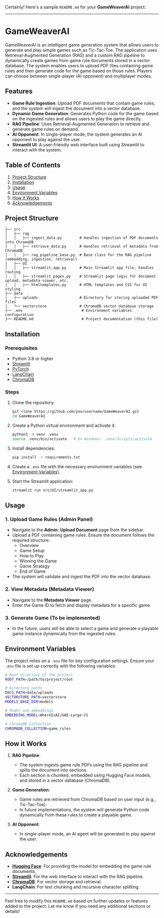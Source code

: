 Certainly! Here's a sample `README.md` for your **GameWeaverAI** project:

---

# GameWeaverAI

GameWeaverAI is an intelligent game generation system that allows users to generate and play simple games such as Tic-Tac-Toe. The application uses Retrieval-Augmented Generation (RAG) and a custom RAG pipeline to dynamically create games from game rule documents stored in a vector database. The system enables users to upload PDF files containing game rules and then generate code for the game based on those rules. Players can choose between single-player (AI opponent) and multiplayer modes.

## Features
- **Game Rule Ingestion**: Upload PDF documents that contain game rules, and the system will ingest the document into a vector database.
- **Dynamic Game Generation**: Generates Python code for the game based on the ingested rules and allows users to play the game directly.
- **RAG Pipeline**: Uses Retrieval-Augmented Generation to retrieve and generate game rules on demand.
- **AI Opponent**: In single-player mode, the system generates an AI opponent to play against the user.
- **Streamlit UI**: A user-friendly web interface built using Streamlit to interact with the system.

## Table of Contents
1. [Project Structure](#project-structure)
2. [Installation](#installation)
3. [Usage](#usage)
4. [Environment Variables](#environment-variables)
5. [How it Works](#how-it-works)
6. [Acknowledgements](#acknowledgements)

## Project Structure
```
├── src
│   ├── rag
│   │   ├── ingest_data.py        # Handles ingestion of PDF documents into ChromaDB
│   │   ├── retrieve_data.py      # Handles retrieval of metadata from ChromaDB
│   │   ├── rag_pipeline_base.py  # Base class for the RAG pipeline (embedding, ingestion, retrieval)
│   ├── UI
│   │   ├── streamlit_app.py      # Main Streamlit app file, handles routing
│   │   ├── streamlit_pages.py    # Streamlit page logic for document upload, metadata viewer, etc.
│   │   ├── htmltemplates.py      # HTML templates and CSS for UI styling
├── data
│   ├── uploads                   # Directory for storing uploaded PDF files
│   └── vectorstore               # ChromaDB vector database storage
├── .env                           # Environment variables configuration
├── README.md                      # Project documentation (this file)
```

## Installation

### Prerequisites
- Python 3.8 or higher
- [Streamlit](https://streamlit.io/)
- [PyTorch](https://pytorch.org/)
- [LangChain](https://langchain.com/)
- [ChromaDB](https://www.trychroma.com/)

### Steps
1. Clone the repository:
    ```bash
    git clone https://github.com/yourusername/GameWeaverAI.git
    cd GameWeaverAI
    ```

2. Create a Python virtual environment and activate it:
    ```bash
    python3 -m venv .venv
    source .venv/bin/activate   # On Windows: .venv\Scripts\activate
    ```

3. Install dependencies:
    ```bash
    pip install -r requirements.txt
    ```

4. Create a `.env` file with the necessary environment variables (see [Environment Variables](#environment-variables)).

5. Start the Streamlit application:
    ```bash
    streamlit run src/UI/streamlit_app.py
    ```

## Usage

### 1. **Upload Game Rules (Admin Panel)**
   - Navigate to the **Admin: Upload Document** page from the sidebar.
   - Upload a PDF containing game rules. Ensure the document follows the required structure:
     - Overview
     - Game Setup
     - How to Play
     - Winning the Game
     - Game Strategy
     - End of Game
   - The system will validate and ingest the PDF into the vector database.

### 2. **View Metadata (Metadata Viewer)**
   - Navigate to the **Metadata Viewer** page.
   - Enter the Game ID to fetch and display metadata for a specific game.

### 3. **Generate Game (To be implemented)**
   - In the future, users will be able to select a game and generate a playable game instance dynamically from the ingested rules.

## Environment Variables

The project relies on a `.env` file for key configuration settings. Ensure your `.env` file is set up correctly with the following variables:

```bash
# Root directory of the project
ROOT_PATH=/path/to/project/root

# Directory paths
DOCS_PATH=data/uploads
VECTORSTORE_PATH=vectorstore
MODELS_BASE_DIR=models

# Model and embeddings
EMBEDDING_MODEL=WhereIsAI/UAE-Large-V1

# ChromaDB Collection
CHROMADB_COLLECTION=game_rules
```

## How it Works

1. **RAG Pipeline**:
   - The system ingests game rule PDFs using the RAG pipeline and splits the document into sections. 
   - Each section is chunked, embedded using Hugging Face models, and stored in a vector database (ChromaDB).

2. **Game Generation**:
   - Game rules are retrieved from ChromaDB based on user input (e.g., Tic-Tac-Toe).
   - In future implementations, the system will generate Python code dynamically from these rules to create a playable game.

3. **AI Opponent**:
   - In single-player mode, an AI agent will be generated to play against the user.

## Acknowledgements

- **[Hugging Face](https://huggingface.co/)**: For providing the model for embedding the game rule documents.
- **[Streamlit](https://streamlit.io/)**: For the web interface to interact with the RAG pipeline.
- **[ChromaDB](https://www.trychroma.com/)**: For vector storage and retrieval.
- **LangChain**: For text chunking and recursive character splitting.

---

Feel free to modify this `README.md` based on further updates or features added to the project. Let me know if you need any additional sections or details!